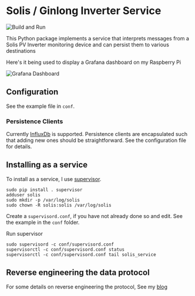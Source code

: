 # Solis / Ginlong Inverter Service

![Build and Run](https://github.com/planetmarshall/solis-service/actions/workflows/build.yml/badge.svg)

This Python package implements a service that interprets messages from a Solis PV Inverter
monitoring device and can persist them to various destinations

Here's it being used to display a Grafana dashboard on my Raspberry Pi

![Grafana Dashboard](https://www.algodynamic.co.uk/images/grafana.png)

## Configuration

See the example file in `conf`.

### Persistence Clients

Currently [InfluxDb](https://www.influxdata.com/) is supported. Persistence clients are encapsulated such that
adding new ones should be straightforward. See the configuration file for details.

## Installing as a service

To install as a service, I use [supervisor](http://supervisord.org/).

    sudo pip install . supervisor
    adduser solis
    sudo mkdir -p /var/log/solis
    sudo chown -R solis:solis /var/log/solis

Create a `supervisord.conf`, if you have not already done so and edit. See the example in
the `conf` folder.

Run supervisor

    sudo supervisord -c conf/supervisord.conf
    supervisorctl -c conf/supervisord.conf status
    supervisorctl -c conf/supervisord.conf tail solis_service

## Reverse engineering the data protocol

For some details on reverse engineering the protocol, See my 
[blog](https://www.algodynamic.co.uk/reverse-engineering-the-solisginlong-inverter-protocol.html)